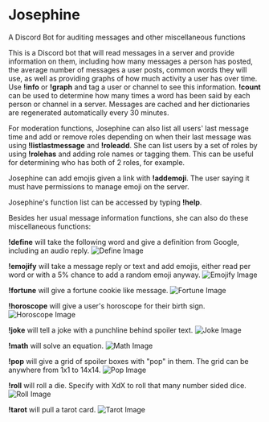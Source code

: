 # Josephine
A Discord Bot for auditing messages and other miscellaneous functions

This is a Discord bot that will read messages in a server and provide information on them, including how many messages a person has posted, the average number of messages a user posts, common words they will use, as well as providing graphs of how much activity a user has over time. Use **!info** or **!graph** and tag a user or channel to see this information. **!count** can be used to determine how many times a word has been said by each person or channel in a server. Messages are cached and her dictionaries are regenerated automatically every 30 minutes. 

For moderation functions, Josephine can also list all users' last message time and add or remove roles depending on when their last message was using **!listlastmessage** and **!roleadd**. She can list users by a set of roles by using **!rolehas** and adding role names or tagging them. This can be useful for determining who has both of 2 roles, for example. 

Josephine can add emojis given a link with **!addemoji**. The user saying it must have permissions to manage emoji on the server. 

Josephine's function list can be accessed by typing **!help**. 

Besides her usual message information functions, she can also do these miscellaneous functions:

**!define** will take the following word and give a definition from Google, including an audio reply. 
![Define Image](https://i.imgur.com/5UxQ9Yg.png)

**!emojify** will take a message reply or text and add emojis, either read per word or with a 5% chance to add a random emoji anyway. 
![Emojify Image](https://i.imgur.com/bPnfCCs.png)

**!fortune** will give a fortune cookie like message.
![Fortune Image](https://i.imgur.com/d8CZzyH.png)

**!horoscope** will give a user's horoscope for their birth sign.
![Horoscope Image](https://i.imgur.com/3MuPVu0.png)

**!joke** will tell a joke with a punchline behind spoiler text. 
![Joke Image](https://i.imgur.com/Vs45KGa.png)

**!math** will solve an equation. 
![Math Image](https://i.imgur.com/irl2blM.png)

**!pop** will give a grid of spoiler boxes with "pop" in them. The grid can be anywhere from 1x1 to 14x14.
![Pop Image](https://i.imgur.com/dt0NTm0.png)

**!roll** will roll a die. Specify with XdX to roll that many number sided dice.
![Roll Image](https://i.imgur.com/VNtIQJF.png)

**!tarot** will pull a tarot card. 
![Tarot Image](https://i.imgur.com/cpqMkVo.png)